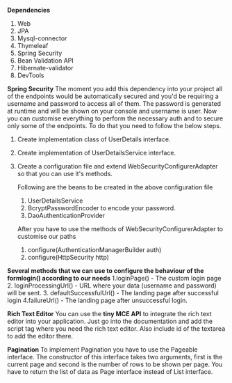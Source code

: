 **Dependencies**
1. Web
2. JPA
3. Mysql-connector
4. Thymeleaf
5. Spring Security
6. Bean Validation API
7. Hibernate-validator
8. DevTools


**Spring Security**
The moment you add this dependency into your project all of the endpoints would be automatically secured and you'd be requiring a username and password to access all of them. The password is generated at runtime and will be shown on your console and username is user. Now you can customise everything to perform the necessary auth and to secure only some of the endpoints. To do that you need to follow the below steps.

1. Create implementation class of UserDetails interface.
2. Create implementation of UserDetailsService interface.
3. Create a configuration file and extend WebSecurityConfigurerAdapter so that you can use it's methods.
    
    Following are the beans to be created in the above configuration file
      1. UserDetailsService
      2. BcryptPasswordEncoder to encode your password.
      3. DaoAuthenticationProvider
   
   After you have to use the methods of WebSecurityConfigurerAdapter to customise our paths
    1. configure(AuthenticationManagerBuilder auth)
    2. configure(HttpSecurity http)
    
 **Several methods that we can use to configure the behaviour of the formlogin() according to our needs**
 1.loginPage() - The custom login page
 2. loginProcessingUrl() - URL where your data (username and password) will be sent.
 3. defaultSuccessfulUrl() - The landing page after successful login
 4.failureUrl() - The landing page after unsuccessful login.
 
 
 **Rich Text Editor**
 You can use the **tiny MCE API** to integrate the rich text editor into your application. Just go into the documentation and add the script tag where you need the rich text editor. Also include id of the textarea to add the editor there.
 
 
 **Pagination**
To implement Pagination you have to use the Pageable interface. The constructor of this interface takes two arguments, first is the current page and second is the number of rows to be shown per page. You have to return the list of data as Page interface instead of List interface. 

